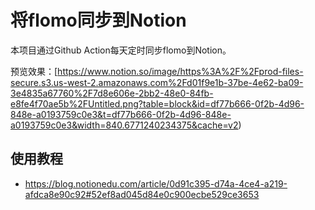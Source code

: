 # 将flomo同步到Notion


本项目通过Github Action每天定时同步flomo到Notion。

预览效果：[https://www.notion.so/image/https%3A%2F%2Fprod-files-secure.s3.us-west-2.amazonaws.com%2Fd01f9e1b-37be-4e62-ba09-3e4835a67760%2F7d8e606e-2bb2-48e0-84fb-e8fe4f70ae5b%2FUntitled.png?table=block&id=df77b666-0f2b-4d96-848e-a0193759c0e3&t=df77b666-0f2b-4d96-848e-a0193759c0e3&width=840.6771240234375&cache=v2)


## 使用教程

- https://blog.notionedu.com/article/0d91c395-d74a-4ce4-a219-afdca8e90c92#52ef8ad045d84e0c900ecbe529ce3653

